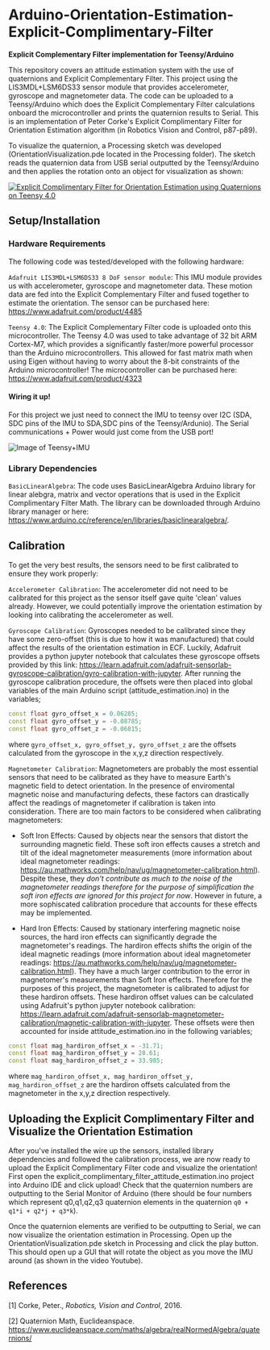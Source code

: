 # Arduino-Orientation-Estimation-Explicit-Complimentary-Filter

**Explicit Complementary Filter implementation for Teensy/Arduino**

This repository covers an attitude estimation system with the use of quaternions and Explicit Complementary Filter. This project using the LIS3MDL+LSM6DS33 sensor module that provides accelerometer, gyroscope and magnetometer data. The code can be uploaded to a Teensy/Arduino which does the Explicit Complementary Filter calculations onboard the microcontroller and prints the quaternion results to Serial. This is an implementation of Peter Corke's Explicit Complimentary Filter for Orientation Estimation algorithm (in Robotics Vision and Control, p87-p89).

To visualize the quaternion, a Processing sketch was developed (OrientationVisualization.pde located in the Processing folder). The sketch reads the quaternion data from USB serial outputted by the Teensy/Arduino and then applies the rotation onto an object for visualization as shown:


[![Explicit Complimentary Filter for Orientation Estimation using Quaternions on Teensy 4.0](https://img.youtube.com/vi/W7LY40jNms4/0.jpg)](https://www.youtube.com/watch?v=W7LY40jNms4 "Explicit Complimentary Filter for Orientation Estimation using Quaternions on Teensy 4.0")


## Setup/Installation
### Hardware Requirements
The following code was tested/developed with the following hardware:

`Adafruit LIS3MDL+LSM6DS33 8 DoF sensor module`: This IMU module provides us with accelerometer, gyroscope and magnetometer data. These motion data are fed into the Explicit Complementary Filter and fused together to estimate the orientation. The sensor can be purchased here: https://www.adafruit.com/product/4485

`Teensy 4.0`:  The Explicit Complementary Filter code is uploaded onto this microcontroller. The Teensy 4.0 was used to take advantage of 32 bit ARM Cortex-M7, which provides a significantly faster/more powerful processor than the Arduino microcontrollers. This allowed for fast matrix math when using Eigen without having to worry about the 8-bit constraints of the Arduino microcontroller! The microcontroller can be purchased here: https://www.adafruit.com/product/4323

#### Wiring it up!

For this project we just need to connect the IMU to teensy over I2C (SDA, SDC pins of the IMU to SDA,SDC pins of the Teensy/Ardunio). The Serial communications + Power would just come from the USB port! 

![Image of Teensy+IMU](/images/Teensy_with_9DOF_IMU_Annotated.png)


### Library Dependencies

`BasicLinearAlgebra`: The code uses BasicLinearAlgebra Arduino library for linear alebgra, matrix and vector operations that is used in the Explicit Complimentary Filter Math. The library can be downloaded through Arduino library manager or here: https://www.arduino.cc/reference/en/libraries/basiclinearalgebra/. 


## Calibration

To get the very best results, the sensors need to be first calibrated to ensure they work properly:

`Accelerometer Calibration`: The accelerometer did not need to be calibrated for this project as the sensor itself gave quite 'clean' values already. However, we could potentially improve the orientation estimation by looking into calibrating the accelerometer as well.

`Gyroscope Calibration`: Gyroscopes needed to be calibrated since they have some zero-offset (this is due to how it was manufactured) that could affect the results of the orientation estimation in ECF. Luckily, Adafruit provides a python jupyter notebook that calculates these gyroscope offsets provided by this link: https://learn.adafruit.com/adafruit-sensorlab-gyroscope-calibration/gyro-calibration-with-jupyter. After running the gyroscope calibration procedure, the offsets were then placed into global variables of the main Arduino script (attitude_estimation.ino) in the variables;

```C++
const float gyro_offset_x = 0.06285;
const float gyro_offset_y = -0.08785;
const float gyro_offset_z = -0.06815;
```
where `gyro_offset_x, gyro_offset_y, gyro_offset_z` are the offsets calculated from the gyroscope in the x,y,z direction respectively.   


`Magnetometer Calibration`: Magnetometers are probably the most essential sensors that need to be calibrated as they have to measure Earth's magnetic field to detect orientation. In the presence of enviromental magnetic noise and manufacturing defects, these factors can drastically affect the readings of magnetometer if calibration is taken into consideration. There are too main factors to be considered when calibrating magnetometers:

* Soft Iron Effects: Caused by objects near the sensors that distort the surrounding magnetic field. These soft iron effects causes a stretch and tilt of the ideal magnetometer measurements (more information about ideal magnetometer readings: https://au.mathworks.com/help/nav/ug/magnetometer-calibration.html). Despite these, they  *don't contribute as much to the noise of the magnetometer readings therefore for the purpose of simplification the soft iron effects are ignored for this project for now*. However in future, a more sophiscated calibration procedure that accounts for these effects may be implemented.

* Hard Iron Effects: Caused by stationary interfering magnetic noise sources, the hard iron effects can significantly degrade the magnetometer's readings. The hardiron effects shifts the origin of the ideal magnetic readings (more information about ideal magnetometer readings: https://au.mathworks.com/help/nav/ug/magnetometer-calibration.html). They have a much larger contribution to the error in magnetomer's measurements than Soft Iron effects. Therefore for the purposes of this project, the magnetometer is calibrated to adjust for these hardiron offsets. These hardiron offset values can be calculated using Adafruit's python jupyter notebook calibration: https://learn.adafruit.com/adafruit-sensorlab-magnetometer-calibration/magnetic-calibration-with-jupyter. These offsets were then accounted for inside attitude_estimation.ino in the following variables;

```C++
const float mag_hardiron_offset_x = -31.71;
const float mag_hardiron_offset_y = 28.61;
const float mag_hardiron_offset_z = 33.985;
```
where `mag_hardiron_offset_x, mag_hardiron_offset_y, mag_hardiron_offset_z` are the hardiron offsets calculated from the magnetometer in the x,y,z direction respectively.

## Uploading the Explicit Complimentary Filter and Visualize the Orientation Estimation

After you've installed the wire up the sensors, installed library dependencies and followed the calibration process, we are now ready to upload the Explicit Complimentary Filter code and visualize the orientation! First open the explicit_complimentary_filter_attitude_estimation.ino project into Arduino IDE and click upload! Check that the quaternion numbers are outputting to the Serial Monitor of Arduino (there should be four numbers which represent q0,q1,q2,q3 quaternion elements in the quaternion `q0 + q1*i + q2*j + q3*k`).

Once the quaternion elements are verified to be outputting to Serial, we can now visualize the orientation estimation in Processing. Open up the OrientationVisualization.pde sketch in Processing and click the play button. This should open up a GUI that will rotate the object as you move the IMU around (as shown in the video Youtube).


## References

[1] Corke, Peter., *Robotics, Vision and Control*, 2016.

[2] Quaternion Math, Euclideanspace. https://www.euclideanspace.com/maths/algebra/realNormedAlgebra/quaternions/